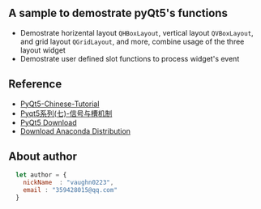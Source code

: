 ## A sample to demostrate pyQt5's functions

* Demostrate horizental layout `QHBoxLayout`, vertical layout `QVBoxLayout`, and grid layout `QGridLayout`, and more, combine usage of the three layout widget
* Demostrate user defined slot functions to process widget's event

## Reference
* [PyQt5-Chinese-Tutorial](https://maicss.gitbooks.io/pyqt5/content/)
* [Pyqt5系列(七)-信号与槽机制](https://blog.csdn.net/zhulove86/article/details/52530214)
* [PyQt5 Download](https://riverbankcomputing.com/software/pyqt/download5)
* [ Download Anaconda Distribution](https://www.anaconda.com/download/#linux)

## About author

```javascript
  let author = {
    nickName  : "vaughn0223",
    email : "359428015@qq.com"
  }
```
